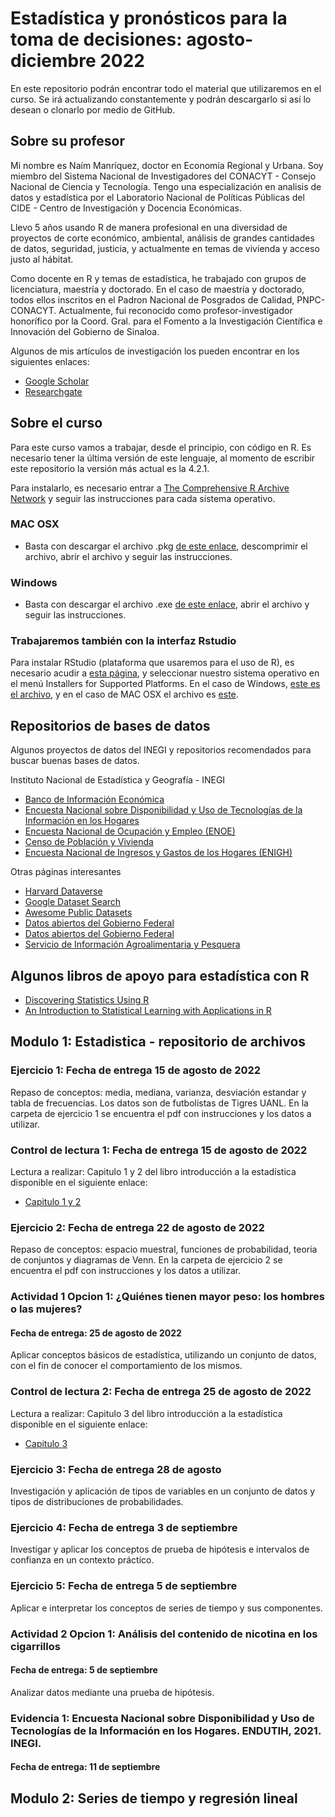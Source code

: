 # Estadística y pronósticos para la toma de decisiones: agosto-diciembre 2022
En este repositorio podrán encontrar todo el material que utilizaremos en el curso. Se irá actualizando constantemente y podrán descargarlo si así lo desean o clonarlo por medio de GitHub.
## Sobre su profesor
Mi nombre es Naím Manríquez, doctor en Economía Regional y Urbana. Soy miembro del Sistema Nacional de Investigadores del CONACYT - Consejo Nacional de Ciencia y Tecnología. Tengo una especialización en analisis de datos y estadística por el Laboratorio Nacional de Políticas Públicas del CIDE - Centro de Investigación y Docencia Económicas.

Llevo 5 años usando R de manera profesional en una diversidad de proyectos de corte económico, ambiental, análisis de grandes cantidades de datos, seguridad, justicia, y actualmente en temas de vivienda y acceso justo al hábitat. 

Como docente en R y temas de estadística, he trabajado con grupos de licenciatura, maestría y doctorado. En el caso de maestría y doctorado, todos ellos inscritos en el Padron Nacional de Posgrados de Calidad, PNPC-CONACYT. Actualmente, fui reconocido como profesor-investigador honorífico por la Coord. Gral. para el Fomento a la Investigación Científica e Innovación del Gobierno de Sinaloa. 

Algunos de mis artículos de investigación los pueden encontrar en los siguientes enlaces:
* [Google Scholar](https://scholar.google.com/citations?user=g1pTG0UAAAAJ&hl=es)
* [Researchgate](https://www.researchgate.net/profile/Naim-Manriquez-Garcia)


## Sobre el curso
Para este curso vamos a trabajar, desde el principio, con código en R. Es necesario tener la última versión de este lenguaje, al momento de escribir este repositorio la versión más actual es la 4.2.1.

Para instalarlo, es necesario entrar a [The Comprehensive R Archive Network](https://cran.r-project.org/) y seguir las instrucciones para cada sistema operativo.
### MAC OSX
* Basta con descargar el archivo .pkg [de este enlace](https://cran.r-project.org/bin/macosx/base/R-4.2.1.pkg), descomprimir el archivo, abrir el archivo y seguir las instrucciones.
### Windows
* Basta con descargar el archivo .exe [de este enlace](https://cran.r-project.org/bin/windows/base/R-4.2.1-win.exe), abrir el archivo y seguir las instrucciones.
### Trabajaremos también con la interfaz Rstudio
Para instalar RStudio (plataforma que usaremos para el uso de R), es necesario acudir a [esta página](https://www.rstudio.com/products/rstudio/download/), y seleccionar nuestro sistema operativo en el menú Installers for Supported Platforms. En el caso de Windows, [este es el archivo](https://download1.rstudio.org/desktop/windows/RStudio-2022.07.1-554.exe), y en el caso de MAC OSX el archivo es [este](https://download1.rstudio.org/desktop/macos/RStudio-2022.07.1-554.dmg).
## Repositorios de bases de datos
Algunos proyectos de datos del INEGI y repositorios recomendados para buscar buenas bases de datos.

Instituto Nacional de Estadística y Geografía - INEGI
* [Banco de Información Económica](https://www.inegi.org.mx/app/indicadores/?tm=0)
* [Encuesta Nacional sobre Disponibilidad y Uso de Tecnologías de la Información en los Hogares](https://www.inegi.org.mx/programas/dutih/2021/)
* [Encuesta Nacional de Ocupación y Empleo (ENOE)](https://www.inegi.org.mx/programas/enoe/15ymas/)
* [Censo de Población y Vivienda](https://www.inegi.org.mx/programas/ccpv/2020/)
* [Encuesta Nacional de Ingresos y Gastos de los Hogares (ENIGH)](https://www.inegi.org.mx/programas/enigh/nc/2020/)

Otras páginas interesantes
* [Harvard Dataverse](https://dataverse.harvard.edu/)
* [Google Dataset Search](https://datasetsearch.research.google.com/)
* [Awesome Public Datasets](https://github.com/awesomedata/awesome-public-datasets)
* [Datos abiertos del Gobierno Federal](https://datos.gob.mx/)
* [Datos abiertos del Gobierno Federal](https://datos.gob.mx/)
* [Servicio de Información Agroalimentaria y Pesquera](https://nube.siap.gob.mx/cierreagricola/)


## Algunos libros de apoyo para estadística con R
* [Discovering Statistics Using R](https://aedmoodle.ufpa.br/pluginfile.php/401852/mod_resource/content/5/Material_PDF/1.Discovering%20Statistics%20Using%20R.pdf)
* [An Introduction to Statistical Learning with Applications in R](https://hastie.su.domains/ISLR2/ISLRv2_website.pdf)


## Modulo 1: Estadistica - repositorio de archivos
### Ejercicio 1: Fecha de entrega 15 de agosto de 2022
Repaso de conceptos: media, mediana, varianza, desviación estandar y tabla de frecuencias. Los datos son de futbolistas de Tigres UANL. En la carpeta de ejercicio 1 se encuentra el pdf con instrucciones y los datos a utilizar.  
### Control de lectura 1: Fecha de entrega 15 de agosto de 2022
Lectura a realizar: Capitulo 1 y 2 del libro introducción a la estadística disponible en el siguiente enlace: 
* [Capitulo 1 y 2](https://openstax.org/books/introducci%C3%B3n-estad%C3%ADstica/pages/1-introduccion)
### Ejercicio 2: Fecha de entrega 22 de agosto de 2022
Repaso de conceptos: espacio muestral, funciones de probabilidad, teoria de conjuntos y diagramas de Venn. En la carpeta de ejercicio 2 se encuentra el pdf con instrucciones y los datos a utilizar.  
### Actividad 1 Opcion 1: ¿Quiénes tienen mayor peso: los hombres o las mujeres?
#### Fecha de entrega: 25 de agosto de 2022
Aplicar conceptos básicos de estadística, utilizando un conjunto de datos, con el fin de conocer el comportamiento de los mismos.
### Control de lectura 2: Fecha de entrega 25 de agosto de 2022
Lectura a realizar: Capitulo 3 del libro introducción a la estadística disponible en el siguiente enlace: 
* [Capitulo 3](https://openstax.org/books/introducci%C3%B3n-estad%C3%ADstica/pages/3-introduccion)
### Ejercicio 3: Fecha de entrega 28 de agosto
Investigación y aplicación de tipos de variables en un conjunto de datos y tipos de distribuciones de probabilidades.
### Ejercicio 4: Fecha de entrega 3 de septiembre
Investigar y aplicar los conceptos de prueba de hipótesis e intervalos de confianza en un contexto práctico.
### Ejercicio 5: Fecha de entrega 5 de septiembre
Aplicar e interpretar los conceptos de series de tiempo y sus componentes.
### Actividad 2 Opcion 1: Análisis del contenido de nicotina en los cigarrillos
#### Fecha de entrega: 5 de septiembre
Analizar datos mediante una prueba de hipótesis.
### Evidencia 1: Encuesta Nacional sobre Disponibilidad y Uso de Tecnologías de la Información en los Hogares. ENDUTIH, 2021. INEGI.
#### Fecha de entrega: 11 de septiembre
## Modulo 2: Series de tiempo y regresión lineal




